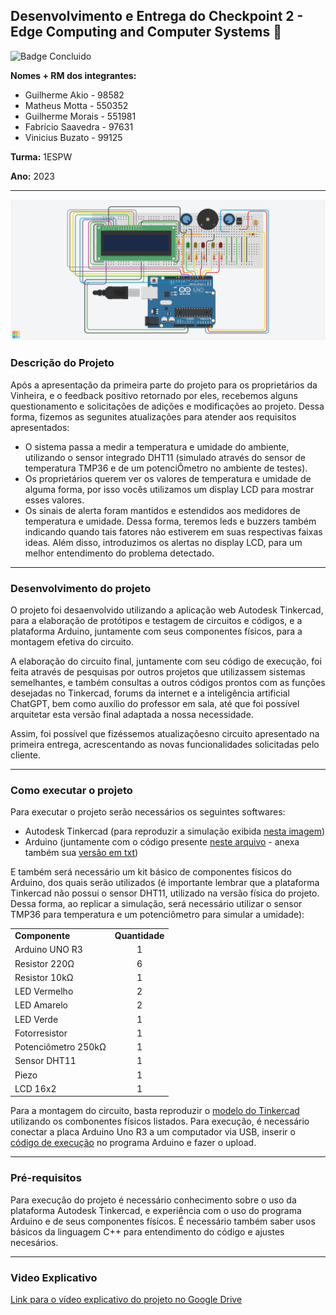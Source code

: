 ## Desenvolvimento e Entrega do Checkpoint 2 - Edge Computing and Computer Systems :rooster:
![Badge Concluido](https://img.shields.io/badge/STATUS-CONCLUIDO-GREEN)

**Nomes + RM dos integrantes:**
- Guilherme Akio - 98582
- Matheus Motta - 550352
- Guilherme Morais - 551981
- Fabrício Saavedra - 97631	
- Vinicius Buzato - 99125

**Turma:** 1ESPW

**Ano:** 2023
___
<img src="Projeto_Tinkercad.png">

### Descrição do Projeto
Após a apresentação da primeira parte do projeto para os proprietários da Vinheira, e o feedback positivo retornado por eles, recebemos alguns questionamento e solicitações de adições e modificações ao projeto. Dessa forma, fizemos as segunites atualizações para atender aos requisitos apresentados:
- O sistema passa a medir a temperatura e umidade do ambiente, utilizando o sensor integrado DHT11 (simulado através do sensor de temperatura TMP36 e de um potenciÔmetro no ambiente de testes).
- Os proprietários querem ver os valores de temperatura e umidade de alguma forma, por isso vocês utilizamos um display LCD para mostrar esses valores. 
- Os sinais de alerta foram mantidos e estendidos aos medidores de temperatura e umidade. Dessa forma, teremos leds e buzzers também indicando quando tais fatores não estiverem em suas respectivas faixas ideas. Além disso, introduzimos os alertas no display LCD, para um melhor entendimento do problema detectado.
___
### Desenvolvimento do projeto
O projeto foi desaenvolvido utilizando a aplicação web Autodesk Tinkercad, para a elaboração de protótipos e testagem de circuitos e códigos, e a plataforma Arduino, juntamente com seus componentes físicos, para a montagem efetiva do circuito.

A elaboração do circuito final, juntamente com seu código de execução, foi feita através de pesquisas por outros projetos que utilizassem sistemas semelhantes, e também consultas a outros códigos prontos com as funções desejadas no Tinkercad, forums da internet e a inteligência artificial ChatGPT,  bem como auxílio do professor em sala, até que foi possível arquitetar esta versão final adaptada a nossa necessidade. 

Assim, foi possível que fizéssemos atualizaçõesno circuito apresentado na primeira entrega, acrescentando as novas funcionalidades solicitadas pelo cliente. 
___
### Como executar o projeto
  Para executar o projeto serão necessários os seguintes softwares:
  - Autodesk Tinkercad (para reproduzir a simulação exibida [nesta imagem](Projeto_Tinkercad.jpg))
  - Arduino (juntamente com o código presente [neste arquivo](Codigo_Arduino.ino) - anexa também sua [versão em txt](Código_Arduino.txt.txt))
  
E também será necessário um kit básico de componentes físicos do Arduino, dos quais serão utilizados (é importante lembrar que a plataforma Tinkercad não possui o sensor DHT11, utilizado na versão física do projeto. Dessa forma, ao replicar a simulação, será necessário utilizar o sensor TMP36 para temperatura e um potenciômetro para simular a umidade):

<table>
  <tr>
    <td><b>Componente</b></td>
    <td align=center><b>Quantidade</b></td>
  </tr>
    <tr>
    <td>Arduino UNO R3</td>
    <td align=center>1</td>
  </tr>
  <tr>
    <td>Resistor 220Ω</td>
    <td align=center>6</td>
  </tr>
    <tr>
    <td>Resistor 10kΩ</td>
    <td align=center>1</td>
  </tr>
  <tr>
    <td>LED Vermelho</td>
    <td align=center>2</td>
  </tr>
  <tr>
    <td>LED Amarelo</td>
    <td align=center>2</td>
  </tr>
  <tr>
    <td>LED Verde</td>
    <td align=center>1</td>
  </tr>
  <tr>
    <td>Fotorresistor</td>
    <td align=center>1</td>
  </tr>
  <tr>
    <td>Potenciômetro 250kΩ</td>
    <td align=center>1</td>
  </tr>
  <tr>
    <td>Sensor DHT11</td>
    <td align=center>1</td>
  </tr>
  <tr>
    <td>Piezo</td>
    <td align=center>1</td>
  </tr>
  <tr>
    <td>LCD 16x2</td>
    <td align=center>1</td>
  </tr>
</table>

Para a montagem do circuito, basta reproduzir o [modelo do Tinkercad](Projeto_Tinkercad.png) utilizando os combonentes físicos listados. Para execução, é necessário conectar a placa Arduino Uno R3 a um computador via USB, inserir o [código de execução](Codigo_Arduino.ino) no programa Arduino e fazer o upload.
___
### Pré-requisitos
Para execução do projeto é necessário conhecimento sobre o uso da plataforma Autodesk Tinkercad, e experiência com o uso do programa Arduino e de seus componentes físicos. É necessário também saber usos básicos da linguagem C++ para entendimento do código e ajustes necesários.
___
### Video Explicativo
  [Link para o vídeo explicativo do projeto no Google Drive](https://drive.google.com/file/d/14JTUxA9DLmadRMGnECJU8MJLK81YmrGo/view?usp=sharing)
